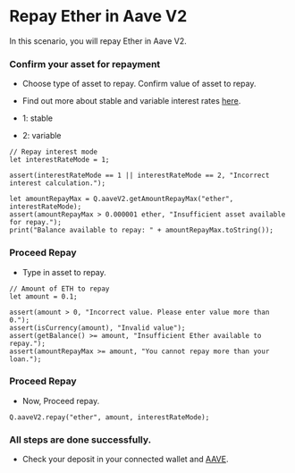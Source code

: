 ```meta-Currency
```

# Repay Ether in Aave V2

In this scenario, you will repay Ether in Aave V2.

### Confirm your asset for repayment

- Choose type of asset to repay. Confirm value of asset to repay.
- Find out more about stable and variable interest rates [here](https://docs.aave.com/faq/borrowing#what-is-the-difference-between-stable-and-variable-rate).

- 1: stable
- 2: variable

```input-Dynamic
// Repay interest mode
let interestRateMode = 1;
```

```input-Verify
assert(interestRateMode == 1 || interestRateMode == 2, "Incorrect interest calculation.");
```

```output-Dynamic
let amountRepayMax = Q.aaveV2.getAmountRepayMax("ether", interestRateMode);
assert(amountRepayMax > 0.000001 ether, "Insufficient asset available for repay.");
print("Balance available to repay: " + amountRepayMax.toString());
```

### Proceed Repay

- Type in asset to repay.

```input ETH
// Amount of ETH to repay
let amount = 0.1;
```

```input-Verify
assert(amount > 0, "Incorrect value. Please enter value more than 0.");
assert(isCurrency(amount), "Invalid value");
assert(getBalance() >= amount, "Insufficient Ether available to repay.");
assert(amountRepayMax >= amount, "You cannot repay more than your loan.");
```

### Proceed Repay

- Now, Proceed repay.

```taster
Q.aaveV2.repay("ether", amount, interestRateMode);
```

### All steps are done successfully.

- Check your deposit in your connected wallet and [AAVE](https://app.aave.com/#/dashboard).
